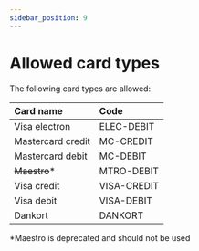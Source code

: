 ```yaml
---
sidebar_position: 9
---
```


# Allowed card types

The following card types are allowed:

| Card name | Code
|:---|:---|
| Visa electron | ELEC-DEBIT |
| Mastercard credit | MC-CREDIT |
| Mastercard debit | MC-DEBIT |
| ~~Maestro~~* | MTRO-DEBIT |
| Visa credit | VISA-CREDIT |
| Visa debit | VISA-DEBIT |
| Dankort | DANKORT |

*Maestro is deprecated and should not be used
